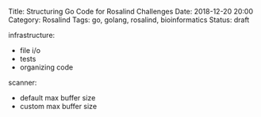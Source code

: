 Title: Structuring Go Code for Rosalind Challenges
Date: 2018-12-20 20:00
Category: Rosalind
Tags: go, golang, rosalind, bioinformatics
Status: draft

infrastructure:
- file i/o
- tests
- organizing code

scanner:
- default max buffer size
- custom max buffer size


